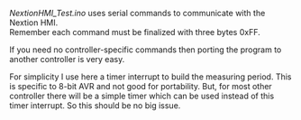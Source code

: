 
*NextionHMI_Test.ino* uses serial commands to communicate with the Nextion HMI. \
Remember each command must be finalized with three bytes 0xFF. 

If you need no controller-specific commands then porting the program to another controller is very easy. 

For simplicity I use here a timer interrupt to build the measuring period. This is specific to 8-bit AVR and not good for portability. But, for most other controller there will be a simple timer which can be used instead of this timer interrupt. So this should be no big issue.
